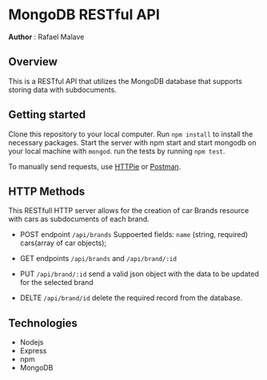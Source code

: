 # MongoDB RESTful API

**Author** : Rafael Malave

## Overview

This is a RESTful API that utilizes the MongoDB database that supports storing data
with subdocuments.

## Getting started

Clone this repository to your local computer. Run `npm install` to install the necessary packages. Start the server with npm start and start mongodb on your local machine with `mongod`. run the tests by running `npm test`.

To manually send requests, use [HTTPie](https://httpie.org/) or [Postman](https://www.getpostman.com/).

## HTTP Methods

This RESTfull HTTP server allows for the creation of car Brands resource with cars as subdocuments of each brand. 

- POST endpoint `/api/brands` Suppoerted fields: `name` (string, required) cars(array of car objects); 

- GET endpoints `/api/brands` and `/api/brand/:id`

- PUT `/api/brand/:id` send a valid json object with the data to be updated for the selected brand

- DELTE `/api/brand/id` delete the required record from the database.

## Technologies

- Nodejs
- Express
- npm
- MongoDB




